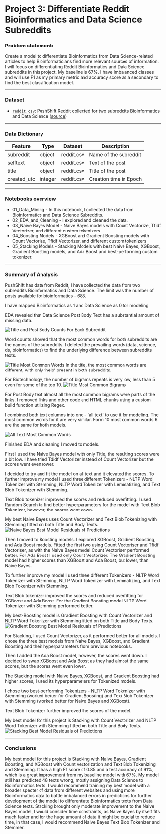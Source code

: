 # Project 3: Differentiate Reddit Bioinformatics and Data Science Subreddits



### Problem statement:

Create a model to differentiate Bioinformatics from Data Science-related articles to help Bioinformaticians find more relevant sources of information. I will focus on differentiating Reddit Bioinformatics and Data Science subreddits in this project. My baseline is 67%. I have imbalanced classes and will use F1 as my primary metric and accuracy score as a secondary to find the best classification model.

---

### Dataset

* [`reddit.csv`](./data/reddit.csv): PushShift Reddit collected for two subreddits Bioinformatics and Data Science ([source](https://api.pushshift.io/reddit/search/submission))


---

### Data Dictionary

|Feature|Type|Dataset|Description|
|---|---|---|---|
|subreddit|object|reddit.csv|Name of the subreddit|
|selftext|object|reddit.csv|Text of the post|
|title|object|reddit.csv|Title of the post|
|created_utc|integer|reddit.csv|Creation time in Epoch|

---
### Notebooks overview

 - 01_Data_Mining - In this notebook, I collected the data from Bioinformatics and Data Science Subreddits.
 - 02_EDA_and_Cleaning -  I explored and cleaned the data. 
 - 03_Naive Bayes Model - Naive Bayes models with Count Vectorize, Tfidf Vectorizer, and different custom tokenizers.
 - 04_Boosting Models - XGBoost and Gradient Boosting models with Count Vectorize, Tfidf Vectorizer, and different custom tokenizers
 - 05_Stacking Models - Stacking Models with best Naive Bayes, XGBoost, Gradient Boosting models, and Ada Boost and best-performing custom tokenizer.
 
---

### Summary of Analysis

PushShift has data from Reddit, I have collected the data from two subreddits Bioinformatics and Data Science. The limit was the number of posts available for bioinformatics - 683.

I have mapped Bioinformatics as 1 and Data Science as 0 for modeling

EDA revealed that Data Science Post Body Text has a substantial amount of missing data.

![Title and Post Body Counts For Each Subreddit](https://git.generalassemb.ly/ailinnesse/project-3/blob/main/images/title_post_body_counts.jpeg)

Word counts showed that the most common words for both subreddits are the names of the subreddits. 
I deleted the prevailing words (data, science, ds, bioinformatics) to find the underlying difference between subreddits texts.


![Title Most Common Words](https://git.generalassemb.ly/ailinnesse/project-3/blob/main/images/title_most_common_words.jpeg)
In the title, the most common words are different, with only ‘help’ present in both subreddits.



For Biotechnology, the number of bigrams repeats is very low, less than 5 even for some of the top 10.
![Title Most Common Bigrams](https://git.generalassemb.ly/ailinnesse/project-3/blob/main/images/title_common_bigrams.jpeg)

For Post Body text almost all the most common bigrams were parts of the links. I removed links and other code and HTML chunks using a custom build function utilizing Regex.

I combined both text columns into one - 'all text' to use it for modeling.
The most common words for it are very similar. Form 10 most common words 6 are the same for both models.

![All Text Most Common Words](https://git.generalassemb.ly/ailinnesse/project-3/blob/main/images/all_most_common_words.jpeg)


Finished EDA and cleaning I moved to models.

First I used the Naive Bayes model with only Title, the resulting scores were a bit low. I have tried Tdidf Vectorizer instead of Count Vectorizer but the scores went even lower.

I decided to try and fit the model on all text and it elevated the scores.
To further improve my model I used three different Tokenizers - NLTP Word Tokenizer with Stemming, NLTP Word Tokenizer with Lemmatizing, and Text Blob Tokenizer with Stemming.

Text Blob tokenizer improved the scores and reduced overfitting.
I used Random Search to find better hyperparameters for the model with Text Blob Tokenizer, however, the scores went down.

My best Naive Bayes uses Count Vectorizer and Text Blob Tokenizing with Stemming fitted on both Title and Body Texts.
![Naive Bayes Best Model Residuals of Predictions](https://git.generalassemb.ly/ailinnesse/project-3/blob/main/images/nb_residuals.jpeg)    

Then I moved to Boosting models. I explored XGBoost, Gradient Boosting, and Ada Boost models. Fitted the first two using Count Vectoriser and Tfidf Vectoriser, as with the Naive Bayes model Count Vectoriser performed better. For Ada Boost I used only Count Vectorizer.
The Gradient Boosting model had higher scores than XGBoost and Ada Boost, but lower, than Naive Bayes.

To further improve my model I used three different Tokenizers - NLTP Word Tokenizer with Stemming, NLTP Word Tokenizer with Lemmatizing, and Text Blob Tokenizer with Stemming.

Text Blob tokenizer improved the scores and reduced overfitting for XGBoost and Ada Boost.
For the Gradient Boosting model NLTP Word Tokenizer with Stemming performed better. 

My best-Boosting model is Gradient Boosting with Count Vectorizer and NLTP Word Tokenizer with Stemming fitted on both Title and Body Texts.
![Gradient Boosting Best Model Residuals of Predictions](https://git.generalassemb.ly/ailinnesse/project-3/blob/main/images/gb_residuals.jpeg) 


For Stacking, I used Count Vectorizer, as it performed better for all models.
I chose the three best models from Naive Bayes, XGBoost, and Gradient Boosting and their hyperparameters from previous notebooks.

Then I added the Ada Boost model, however, the scores went down.
I decided to swap XGBoost and Ada Boost as they had almost the same scores, but the scores went even lower.

The Stacking model with Naive Bayes, XGBoost, and Gradient Boosting had higher scores, I used its hyperparameters for Tokenized models.

I chose two best-performing Tokenizers - NLTP Word Tokenizer with Stemming (worked better for Gradient Boosting) and Text Blob Tokenizer with Stemming (worked better for Naive Bayes and XGBoost).

Text Blob Tokenizer further improved the scores of the model.

My best model for this project is Stacking with Count Vectorizer and NLTP Word Tokenizer with Stemming fitted on both Title and Body Texts.
![Stacking Best Model Residuals of Predictions](https://git.generalassemb.ly/ailinnesse/project-3/blob/main/images/st_residuals.jpeg) 

---

### Conclusions


My best model for this project is Stacking with Naive Bayes, Gradient Boosting, and XGBoost with Count vectorization and Text Blob Tokenizing and Stemming. It has a high F1 score of 0.85 and a test accuracy of 91%, which is a great improvement from my baseline model with 67%. My model still has predicted 48 texts wrong, mostly assigning Data Science to Bioinformatics texts.
I would recommend training my best model with a broader specter of data from different websites and using more Bioinformatics data to battle imbalanced errors in predictions for further development of the model to differentiate Bioinformatics texts from Data Science texts. Stacking brought only moderate improvement to the Naive Bayes model, I would consider time constraints, as Naive Bayes by itself fits much faster and for the huge amount of data it might be crucial to reduce time, in that case, I would recommend Naive Bayes Text Blob Tokenizer and Stemmer.




